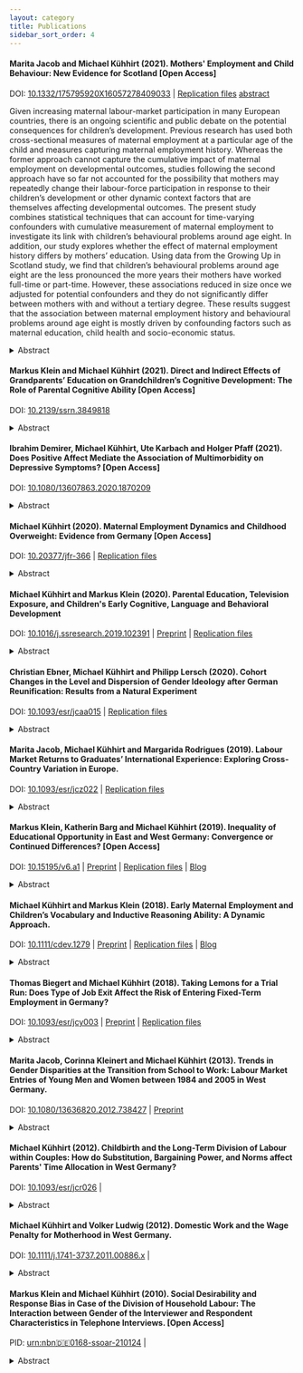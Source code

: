 ```yaml
---
layout: category
title: Publications
sidebar_sort_order: 4
---
```


#### Marita Jacob and Michael Kühhirt (2021). Mothers' Employment and Child Behaviour: New Evidence for Scotland [Open Access]
DOI: [10.1332/175795920X16057278409033](https://doi.org/10.1332/175795920X16057278409033) | [Replication files](https://osf.io/4jg6e/)
<a class="boxlink" href= "#" data-kube="toggle" data-target="#jacob-kuehhirt-2021">abstract</a>

<div id="jacob-kuehhirt-2021" class="is-hidden is-inset-16">

<p>Given increasing maternal labour-market participation in many European countries, there is an ongoing scientific and public debate on the potential consequences for children’s development. Previous research has used both cross-sectional measures of maternal employment at a particular age of the child and measures capturing maternal employment history. Whereas the former approach cannot capture the cumulative impact of maternal employment on developmental outcomes, studies following the second approach have so far not accounted for the possibility that mothers may repeatedly change their labour-force participation in response to their children’s development or other dynamic context factors that are themselves affecting developmental outcomes. The present study combines statistical techniques that can account for time-varying confounders with cumulative measurement of maternal employment to investigate its link with children’s behavioural problems around age eight. In addition, our study explores whether the effect of maternal employment history differs by mothers’ education. Using data from the Growing Up in Scotland study, we find that children’s behavioural problems around age eight are the less pronounced the more years their mothers have worked full-time or part-time. However, these associations reduced in size once we adjusted for potential confounders and they do not significantly differ between mothers with and without a tertiary degree. These results suggest that the association between maternal employment history and behavioural problems around age eight is mostly driven by confounding factors such as maternal education, child health and socio-economic status. </p>

</div>

<details>
<summary>Abstract</summary>
Given increasing maternal labour-market participation in many European countries, there is an ongoing scientific and public debate on the potential consequences for children’s development. Previous research has used both cross-sectional measures of maternal employment at a particular age of the child and measures capturing maternal employment history. Whereas the former approach cannot capture the cumulative impact of maternal employment on developmental outcomes, studies following the second approach have so far not accounted for the possibility that mothers may repeatedly change their labour-force participation in response to their children’s development or other dynamic context factors that are themselves affecting developmental outcomes. The present study combines statistical techniques that can account for time-varying confounders with cumulative measurement of maternal employment to investigate its link with children’s behavioural problems around age eight. In addition, our study explores whether the effect of maternal employment history differs by mothers’ education. Using data from the Growing Up in Scotland study, we find that children’s behavioural problems around age eight are the less pronounced the more years their mothers have worked full-time or part-time. However, these associations reduced in size once we adjusted for potential confounders and they do not significantly differ between mothers with and without a tertiary degree. These results suggest that the association between maternal employment history and behavioural problems around age eight is mostly driven by confounding factors such as maternal education, child health and socio-economic status. 
</details>

#### Markus Klein and Michael Kühhirt (2021). Direct and Indirect Effects of Grandparents’ Education on Grandchildren’s Cognitive Development: The Role of Parental Cognitive Ability [Open Access]
DOI: [10.2139/ssrn.3849818](https://papers.ssrn.com/sol3/papers.cfm?abstract_id=3849818) 
<details>
<summary>Abstract</summary>
The multigenerational social mobility literature is mainly interested in the direct effect of grandparent resources on grandchildren’s outcomes, that is, the effect not transmitted through any parent characteristics. Whereas this literature is ever-expanding, findings were inconclusive about whether there is a direct grandparent effect. Some of this heterogeneity may be due to differences in omitted variable bias at the parental level. Our paper contributes to this literature by accounting for a more extensive set of parent characteristics and exploring the mediating role of parental cognitive ability in greater detail. It further tackles methodological challenges (treatment-induced confounders, treatment-mediator interaction) in assessing any direct influences of grandparents by estimating the Natural Direct Effect (NDE) of grandparent education with a regression-with-residuals approach. Using the 1970 British Cohort Study (BCS70), our results show that the direct effect of grandparent education on grandchildren’s verbal and numerical ability is small and statistically non-significant. Estimating the Natural Indirect Effect (NIE), cognitive ability alone can account for more than two-third (numerical ability) or half (verbal ability) of the grandparent effect. These findings stress the importance of cognitive ability for intergenerational social mobility processes. Implications for future research are discussed. 
</details>

#### Ibrahim Demirer, Michael Kühhirt, Ute Karbach and Holger Pfaff (2021). Does Positive Affect Mediate the Association of Multimorbidity on Depressive Symptoms? [Open Access]
DOI: [10.1080/13607863.2020.1870209](https://doi.org/10.1080/13607863.2020.1870209) 
<details>
<summary>Abstract</summary>
Multimorbidity poses various challenges, and previous research has indicated a causal relation with depression. As multimorbidity is not curable, the underlying mechanisms are of great interest. Positive affect is a major resource for coping with chronic conditions and for the prevention of depression. Long-term multimorbidity, however, may deplete positive affect. The purpose of this paper is to investigate the role of positive affect in the association between multimorbidity and depressive symptoms. We used four consecutive waves (2008, 2011, 2014, 2017) of the nationally representative German Ageing Survey (DEAS) with a total of 1,558 older adults aged 40 and over. To account for time-varying confounding, exposure-induced mediator-outcome confounding, and reciprocities, we applied the mediational g-formula with inverse-probability weighting techniques. We also tested for exposure-mediator interaction to adjust for differences in mediation across the duration of multimorbidity. We confirmed a positive longitudinal relation between multimorbidity and depressive symptoms, both of which were negatively associated with while positive affect. The model without interaction indicated a share mediated of ca. 18.3% on the total effect of multimorbidity on depressive symptoms. Addition of interaction led to substantial differences for multimorbidity duration and levels of positive affect. Associations for long-term multimorbidity (at least two survey waves) were more substantial, and the share mediated doubled (>40%). Additionally, the direct effect of multimorbidity on depressive symptoms diminished for short-term multimorbidity. Strengthening positive affect could reduce depressive symptoms in those facing multimorbidity. This study also discusses methodological challenges in performing longitudinal mediation analysis. We advise researchers to consider the mediational g-formula and exposure-mediator interaction.
</details>


#### Michael Kühhirt (2020). Maternal Employment Dynamics and Childhood Overweight: Evidence from Germany [Open Access]
DOI: [10.20377/jfr-366](https://ubp.uni-bamberg.de/jfr/index.php/jfr/article/view/366/239) | [Replication files](https://osf.io/a4qrg/)
<details>
<summary>Abstract</summary>
Overweight and obesity in childhood are key indicators of child well-being that have often been linked with maternal employment because of its potential impact on children’s diet and physical activity. Based on data from the German Socio-Economic Panel on children born between 2002 and 2011 and their families this study investigates how maternal employment across the first 60 months after birth affects child overweight around age 6. The analysis contributes to the existing literature by using measures that capture mothers’ entire employment history instead of employment status at a particular point in time and by highlighting the analytical challenges that face studies of the effects of dynamic exposures such as maternal employment, particularly measurement of exposure histories and time-varying confounding. Overall, the results indicate that children who have experienced very different maternal employment sequences but are similar with regard to background characteristics such as maternal education, household income, and family structure show only minor and statistically insignificant disparities in the risk of overweight around age six. Only a later transition from nonemployment to part-time employment may lower the risk of overweight around age six compared to consistent nonemployment.  
</details>


#### Michael Kühhirt and Markus Klein (2020). Parental Education, Television Exposure, and Children's Early Cognitive, Language and Behavioral Development
DOI: [10.1016/j.ssresearch.2019.102391](https://doi.org/10.1016/j.ssresearch.2019.102391) | [Preprint](http://www.lifecoursecentre.org.au/wp-content/uploads/2018/06/2018-06-LCC-Working-Paper-Kuhhirt-Klein.pdf) | [Replication files](https://osf.io/4v3dg/)
<details>
<summary>Abstract</summary>
The association between television exposure and children’s development is subject to controversial debates. Heavy television exposure may be detrimental to children by overstimulating their developing brains. It may also infringe on time that children would otherwise spend on more developmentally beneficial activities or parental interactions. In the present analysis, we use data from the 2004/5 birth cohort of the Growing Up in Scotland study to investigate relations be- tween hours of weekly television measured around the ages of two to four and as average over this period with children’s linguistic, cognitive, and behavioral outcomes around the age of five. Our analysis shows differences in the level and growth of television exposure by parental education. However, we did not find any substantive associations between television exposure and children’s cognitive or language ability. We found small associations of television exposure with conduct problems and prosocial behavior, particularly for children of less-educated parents. Overall, the results suggest that the impact of television on children’s development is less pronounced than often assumed.
</details>
 
#### Christian Ebner, Michael Kühhirt and Philipp Lersch (2020). Cohort Changes in the Level and Dispersion of Gender Ideology after German Reunification: Results from a Natural Experiment
DOI: [10.1093/esr/jcaa015](https://academic.oup.com/esr/advance-article/doi/10.1093/esr/jcaa015/5825421?guestAccessKey=753b0df7-7880-4abb-bd5a-23a60b76a910) | [Replication files](https://doi.org/10.17605/OSF.IO/836VM)
<details>
<summary>Abstract</summary>
Modernization theorists’ ‘rising tide hypothesis’ predicted the continuous spread of egalitarian gender ideologies across the globe. We revisit this assumption by studying reunified Germany, a country that did not follow a strict modernization pathway. The socialist German Democratic Republic (GDR) actively fostered female employment and systematically promoted egalitarian ideologies before reunification with West Germany and the resulting incorporation into a conservative welfare state and market economy. Based on nationally representative, pooled cross-sectional data from the German General Social Survey (ALLBUS) from 1991 to 2016, we apply variance function regression to examine the impact of German reunification—akin to a natural experiment—on the average levels and dispersion of gender ideology. The results show: (i) East German cohorts socialized after reunification hold less egalitarian ideologies than cohorts socialized in the GDR, disrupting the rising tide. (ii) East German cohorts hold more egalitarian ideologies than West German cohorts, but the East-West gap is less pronounced for post-reunification cohorts. (iii) Cohorts in East Germany show higher conformity with gender ideology than their counterparts in West Germany; yet conformity did not change after reunification. (iv) Younger cohorts in West Germany show higher conformity with gender ideology than older cohorts.  
</details>


#### Marita Jacob, Michael Kühhirt and Margarida Rodrigues (2019). Labour Market Returns to Graduates’ International Experience: Exploring Cross-Country Variation in Europe. 
DOI: [10.1093/esr/jcz022](https://academic.oup.com/esr/advance-article/doi/10.1093/esr/jcz022/5491504?guestAccessKey=0ca76bf9-84f2-466f-9259-7f83bf91ffea) | [Replication files](https://osf.io/qhzjg/)
<details>
<summary>Abstract</summary>
The potential benefits of increased international experience abound, ranging from enriching cultural understanding to an improvement of language skills and intercultural competence. At the same time, empirical evidence is mixed, particularly with regards to how well international experience translates into individual returns on the labour market. This article examines the association between studying abroad and early labour market outcomes in a comparative perspective aiming to shed light on why labour market returns differ across countries. We expect labour market returns to vary with specific country characteristics such as demand for international experience and competition among graduates at labour market entry. In our empirical analyses, we use data from 13 European countries that provide information on graduates’ early labour market outcomes. We find a large variation in the impact of studying abroad on both wages and attaining a higher service class position. Generally, the labour market returns to international experience are larger in countries in Eastern and Southern Europe with poorer university quality, higher graduate unemployment, and fewer students abroad. 
</details>

#### Markus Klein, Katherin Barg and Michael Kühhirt (2019). Inequality of Educational Opportunity in East and West Germany: Convergence or Continued Differences? [Open Access] 

DOI: [10.15195/v6.a1](https://doi.org/10.15195/v6.a1) | [Preprint](https://doi.org/10.31235/osf.io/3e9ud) | [Replication files](https://osf.io/ntgd6/) | [Blog](https://theconversation.com/what-the-fall-of-the-berlin-wall-and-german-unification-have-meant-for-educational-inequality-124331)
<details>
<summary>Abstract</summary>
Diversity in education systems, and broader political and economic conditions, are commonly credited with international variation in inequality of educational opportunity (IEO). Comparing East and West Germany before reunification allows us to investigate whether vastly different political, economic, and educational systems led to differences in IEO. Postreunification, East Germany adopted the West’s systems and experienced an economic recession. IEO had been smaller in East Germany than in West Germany but was on an upward trajectory before reunification. After 1990, IEO in East Germany converged to the West German level as a result of decreased IEO in the west and increasing levels in the east. Postreunification convergence suggests that differences in political context and education policy are crucial for IEO.
</details>



#### Michael Kühhirt and Markus Klein (2018). Early Maternal Employment and Children’s Vocabulary and Inductive Reasoning Ability: A Dynamic Approach.  
DOI: [10.1111/cdev.1279](http://onlinelibrary.wiley.com/doi/10.1111/cdev.12796/abstract) | [Preprint](https://osf.io/preprints/socarxiv/brscf) | [Replication files](https://osf.io/m8trg) | [Blog](https://theconversation.com/being-a-working-mother-is-not-bad-for-your-children-78439)

<details>
<summary>Abstract</summary>
This study investigates the relationship between early maternal employment history and children's vocabulary and inductive reasoning ability at age 5, drawing on longitudinal information on 2,200 children from the Growing Up in Scotland data. Prior research rarely addresses dynamics in maternal employment and the methodological ramifications of time‐variant confounding. The present study proposes various measures to capture duration, timing, and stability of early maternal employment and uses inverse probability of treatment weighting to control for time‐variant confounders that may partially mediate the effect of maternal employment on cognitive scores. The findings suggest only modest differences in the above ability measures between children who have been exposed to very different patterns of eary maternal employment, but with similar observed covariate history. 
</details>



#### Thomas Biegert and Michael Kühhirt (2018). Taking Lemons for a Trial Run: Does Type of Job Exit Affect the Risk of Entering Fixed-Term Employment in Germany?  
DOI: [10.1093/esr/jcy003](https://doi.org/10.1093/esr/jcy003) | [Preprint](https://osf.io/preprints/socarxiv/zuwat/) | [Replication files](https://osf.io/nh5u4)
<details>
<summary>Abstract</summary>
A central argument for the deregulation of employment contracts is that fixed-term contracts boost employment of jobseekers with uncertain productivity by giving employers a tool to screen such applicants over a longer period of time before permanent hire. We test this proposition by comparing the risk of entering fixed-term employment for individually laid-off workers with that for individuals who have left their previous job for other reasons. This strategy is based on the assumption that in the German context individual lay-offs create uncertainty about jobseekers’ productivity. We use data on work exits and subsequent labour market re-entry of the prime-age workforce in Germany from waves 2000–2013 of the Socio-Economic Panel. Our results show that the risk of fixed-term employment is substantively smaller after voluntary job exits but reveal only a small and statistically insignificant risk difference between individual lay-offs and workplace closures after adjusting for differences in socio-economic background and characteristics of the previous job. These findings challenge the view that employers use fixed-term contracts as an instrument to screen specific groups of workers whose productivity is highly uncertain, at least with regard to recent career disruptions.
</details>


#### Marita Jacob, Corinna Kleinert and Michael Kühhirt (2013). Trends in Gender Disparities at the Transition from School to Work: Labour Market Entries of Young Men and Women between 1984 and 2005 in West Germany.  
DOI: [10.1080/13636820.2012.738427](https://doi.org/10.1080/13636820.2012.738427) | [Preprint](http://www.mzes.uni-mannheim.de/publications/wp/wp-127.pdf)
<details>
<summary>Abstract</summary>
This paper examines trends in school-to-work transitions of young men and women with lower and higher secondary education in West Germany between 1984 and 2005. This period was marked by an increase in young women’s educational attainment and a continuous growth of the service sector. We assume that both developments have benefited women more than men in terms of smooth labour market integration. Results from discrete event history analyses show that in recent years women indeed found their first job faster than men. However, this is not mainly due to an improvement in young women’s chances to enter employment, but to deteriorating employment prospects of men, in particular of unskilled men.
</details>



#### Michael Kühhirt (2012). Childbirth and the Long-Term Division of Labour within Couples: How do Substitution, Bargaining Power, and Norms affect Parents' Time Allocation in West Germany?  
DOI: [10.1093/esr/jcr026](https://doi.org/10.1093/esr/jcr026) |
<details>
<summary>Abstract</summary>
Parents display a highly gendered division of labour: fathers specialize in paid work and mothers take over most domestic work. However, the processes underlying the long-term effect of parenthood on a couple’s time allocation remain obscure, because previous research merely looks at the average effect of having children, neglecting possible interactions with the partners’ absolute and relative resources. More specifically, affluent couples might be able to mitigate the impact of parenthood on time allocation by substituting their domestic work with services purchased in the market. Further, in couples with a female breadwinner prior to parenthood, men might take over the majority of household tasks after children are born. This study tests these hypotheses with data from the German Socio-Economic Panel using fixed-effects regression. The analysis shows that parenthood leads to a long-term increase in women’s housework and childcare time and a pronounced decline in market hours regardless of household income and pre-birth resource constellation. Men’s time use is hardly affected by the birth of children even if they were financially dependent on their partner. These results suggest norms as the main driving force behind long-term dynamics in couples’ time allocation across the transition to parenthood. The article concludes that future research needs to address the interplay of economic and normative factors in shaping time allocation in greater detail, both empirically and theoretically. 
</details>



#### Michael Kühhirt and Volker Ludwig (2012). Domestic Work and the Wage Penalty for Motherhood in West Germany.  
DOI:  [10.1111/j.1741-3737.2011.00886.x](http://onlinelibrary.wiley.com/doi/10.1111/j.1741-3737.2011.00886.x/abstract) |
<details>
<summary>Abstract</summary>
Previous research suggests that household tasks prohibit women from unfolding their full earning potential by depleting their work effort and limiting their time flexibility. The present study investigated whether this relationship can explain the wage gap between mothers and nonmothers in West Germany. The empirical analysis applied fixed‐effects models and used self‐reported information on time use and earnings as well as monthly family and work histories from the German Socio‐Economic Panel (1985–2007, N = 1,810; Wagner, Frick, & Schupp, 2007). The findings revealed that variation in reported time spent on child care and housework on a typical weekday explains part of the motherhood wage penalty, in particular for mothers of very young children. Furthermore, housework time incurred a significant wage penalty, but only for mothers. The authors concluded that policies designed to lighten women's domestic workload may aid mothers in following rewarding careers.
</details>


#### Markus Klein and Michael Kühhirt (2010). Social Desirability and Response Bias in Case of the Division of Household Labour: The Interaction between Gender of the Interviewer and Respondent Characteristics in Telephone Interviews. [Open Access] 
PID: [urn:nbn:de:0168-ssoar-210124](http://nbn-resolving.de/urn:nbn:de:0168-ssoar-210124) |
<details>
<summary>Abstract</summary>
In this paper the authors examine the impact of the interviewer's gender on respondents' self-reported share of housework in telephone interviews. Due to a discrepancy between modern, egalitarian gender roles dominating public discussion and men's marginal participation in housework they expect male respondents to answer in a socially desirable way and exaggerate their share of housework vis à vis female interviewers. At the same time, they assume that female respondents underreport their contribution to the couple's housework to female interviewers. The effects of the interviewer's gender should be less strong in case of female respondents than in case of male respondents, though. Additionally, theory suggests that young and educated respondents are particularly susceptible to effects of the interviewer's gender as they are most aware of egalitarian gender roles due to their socialization and environment. For male respondents the results are largely consistent with the expectations. However, the effect of the interviewer's gender varies stronger by age than by education. Regarding female respondents the results do not indicate any significant effects across age groups and educational degrees. Overall, the results show that social desirability may also bias self-reports of everyday behaviour. Moreover, interviewer effects vary considerably between different social groups. 
</details>
